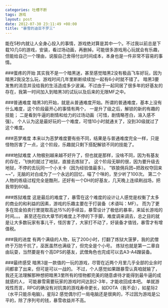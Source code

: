 ```yaml
--- 
categories: 吐槽不断
tags: 游戏
layout: post
date: 2012-07-30 23:11:49 +08:00
title: "暴雪的迪亚不罗三"
---
```

能在5秒内就让人全身心投入的事情，游戏绝对算是其中一个。不过我以前总是下载10几G的游戏，安装，看过场动画，再删掉。可能很多游戏用心玩就会有乐趣，但能给自己一个理由，说服自己舍得付出时间成本，本身也是一件非常不容易的事情。

###蛋疼的开始
其实我不是一个暗黑迷，甚至感觉暗黑2没有极品飞车好玩，因为暗黑2我没怎么玩，游戏时间几年里断断续续加一起有6小时就不错了。
暗黑3要发售的消息并没给我的生活造成多少波澜。不过由于一起同居了很多年的好基友的存在，我第一时间加入到暗黑3的试玩以及后来的无限MF之中。

###普通难度
暗黑3的开始，就是从普通难度开始。所谓的普通难度，基本上没有什么难度，这个阶段最开心的事情有两个，
一是升了级之后，解锁的新的有趣的技能；
二是看到牛逼的剧情和给力的过场动画（可惜，剧情略苍白，溶入感不强）。
个人认为这是最好玩的一个难度，可惜10小时就通关了，没到30级就过了这个难度。

###恶梦难度
本来以为恶梦难度要有些不同，结果是与普通难度完全一样，只是怪物厉害了一点，这个阶段，乐趣就只剩下搭配解锁不同的技能了。

###地狱难度
人物极别越来越不好升了，但也就是那样，没啥不同，因为有基友的存在，飞快的就过了地狱，直接去炼狱了。
这个阶段无聊的很，因为要升级去地狱，不停的去玩同一个小关卡（因为经验值最多）。
”铁狼佣兵团~把政权夺回来~~“，无脑的对白成为了一个永远的回忆，喵了个咪的，至少听了100次。
第二个人物的练级过程完全是酷刑，还好有一个DH的好基友，几天晚上连续刷战场，把我带到60级。

###炼狱难度
这是最后的难度了，暴雪在这个难度的设计让人感觉是权衡了太多的商业的和利益的因素，游戏的乐趣主要在于打装备（术语叫：MF）。
而为了更多在现金拍卖行里提取高达15%的手续旨，暴雪设计了极低的暴率，来延长游戏的时间。。。
甚至还在四大章节的难度上不停的下手脚，难度调来调去，总之目的就是让大多数玩家有事儿干，怪厉害了，大家打不动了，好装备才值钱，暴雪才有增值税。

###我的进度
有两个满级的人物，玩了200小时，打翻了炼狱大菠萝，我的武僧终于万防千抗了，巫医虽然也满级了，但完全是个小号。
炼狱也就是第一二章自由玩耍，当然要是有个高DPS的基友，武僧角色也完成可以去A3-A4蹭装备。

###最终感受
暗黑3是一款值的一玩的游戏，尽管在近两个月里几乎全部的业余时间都拿了出来，但可是可以一战的。
不过，个人感觉如果跟暴雪认真咱就输了，我还无法理解那种想把暗黑3里所有的怪物都完美的随意虐待才能得到最牛逼的成就感的人，
可能暴雪需要玩家的游戏时间达到2-3年，才能收回成本吧。
单就游戏性而言，RPG的确没有对抗类的游戏寿命更长，如DOTA（我不会），如星际2（水平只能杀电脑）。星际2 感觉偶尔打一局电脑还是很爽的，不过因为游戏是公平的，除了序列号的钱，暴雪收益并不高。

